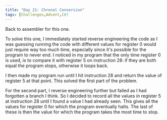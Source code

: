 ```yaml
---
title: "Day 21: Chronal Conversion"
tags: [Challenges,Advent,C#]
---
```

Back to assembler for this one.

To solve this one, I immediately started reverse engineering the code as I was guessing running the code with different values for register 0 would just require way too much time, especially since it's possible for the program to never end. I noticed in my program that the only time register 0 is used, is to compare it with register 5 on instruction 28: if they are both equal the program stops, otherwise it loops back.

I then made my program run until I hit instruction 28 and return the value of register 5 at that point. This solved the first part of the problem.

For the second part, I reverse engineering further but failed as I had forgotten a branch I think. So I decided to record all the values in register 5 at instruction 28 until I found a value I had already seen. This gives all the values for register 0 for which the program eventually halts. The last of these is then the value for which the program takes the most time to stop.
